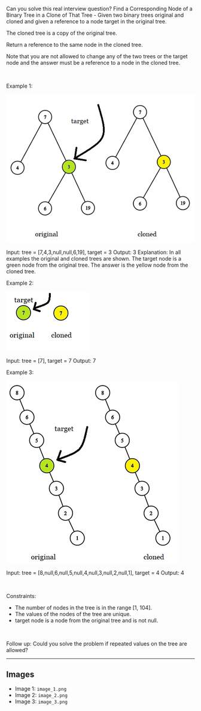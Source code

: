 Can you solve this real interview question? Find a Corresponding Node of a Binary Tree in a Clone of That Tree - Given two binary trees original and cloned and given a reference to a node target in the original tree.

The cloned tree is a copy of the original tree.

Return a reference to the same node in the cloned tree.

Note that you are not allowed to change any of the two trees or the target node and the answer must be a reference to a node in the cloned tree.

 

Example 1:

![Example 1](./image_1.png)


Input: tree = [7,4,3,null,null,6,19], target = 3
Output: 3
Explanation: In all examples the original and cloned trees are shown. The target node is a green node from the original tree. The answer is the yellow node from the cloned tree.


Example 2:

![Example 2](./image_2.png)


Input: tree = [7], target =  7
Output: 7


Example 3:

![Example 3](./image_3.png)


Input: tree = [8,null,6,null,5,null,4,null,3,null,2,null,1], target = 4
Output: 4


 

Constraints:

 * The number of nodes in the tree is in the range [1, 104].
 * The values of the nodes of the tree are unique.
 * target node is a node from the original tree and is not null.

 

Follow up: Could you solve the problem if repeated values on the tree are allowed?

---

## Images

- Image 1: `image_1.png`
- Image 2: `image_2.png`
- Image 3: `image_3.png`
